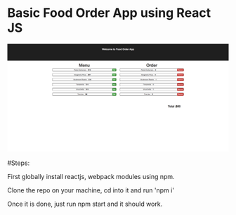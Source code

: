 # Basic Food Order App using React JS

![Alt text](/FoodOrderApp.png?raw=true "Basic layout")

#Steps:

First globally install reactjs, webpack modules using npm.

Clone the repo on your machine, cd into it and run 'npm i'

Once it is done, just run npm start and it should work.
